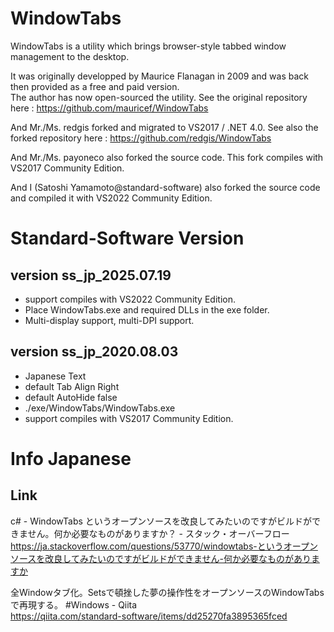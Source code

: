 # WindowTabs

WindowTabs is a utility which brings browser-style tabbed window management to the desktop.

It was originally developped by Maurice Flanagan in 2009 and was back then provided as a free and paid version.   
The author has now open-sourced the utility. See the original repository here : https://github.com/mauricef/WindowTabs

And Mr./Ms. redgis forked and migrated to VS2017 / .NET 4.0. See also the forked repository here : https://github.com/redgis/WindowTabs

And Mr./Ms. payoneco also forked the source code. This fork compiles with VS2017 Community Edition.

And I (Satoshi Yamamoto@standard-software) also forked the source code and compiled it with VS2022 Community Edition.

# Standard-Software Version

## version ss_jp_2025.07.19
 - support compiles with VS2022 Community Edition.
 - Place WindowTabs.exe and required DLLs in the exe folder.
 - Multi-display support, multi-DPI support.

## version ss_jp_2020.08.03
- Japanese Text
- default Tab Align Right
- default AutoHide false
- ./exe/WindowTabs/WindowTabs.exe
- support compiles with VS2017 Community Edition.

# Info Japanese

## Link

c# - WindowTabs というオープンソースを改良してみたいのですがビルドができません。何か必要なものがありますか？ - スタック・オーバーフロー  
https://ja.stackoverflow.com/questions/53770/windowtabs-というオープンソースを改良してみたいのですがビルドができません-何か必要なものがありますか

全Windowタブ化。Setsで頓挫した夢の操作性をオープンソースのWindowTabsで再現する。 #Windows - Qiita  
https://qiita.com/standard-software/items/dd25270fa3895365fced



